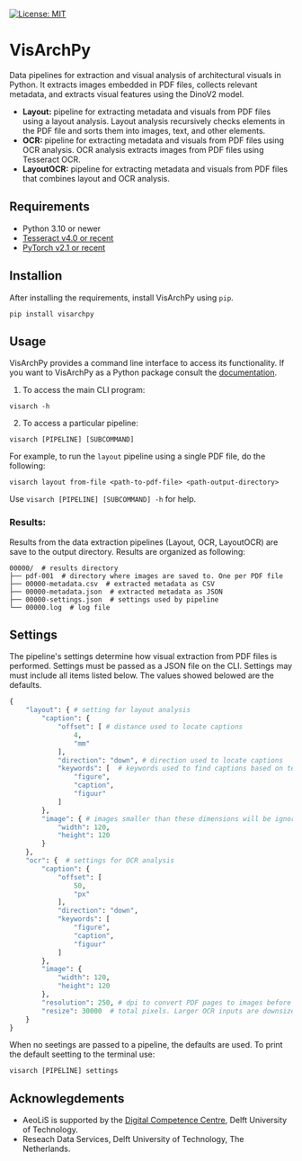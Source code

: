 [![License: MIT](https://img.shields.io/badge/License-MIT-yellow.svg)](https://opensource.org/licenses/MIT)

# VisArchPy

Data pipelines for extraction and visual analysis of architectural visuals in Python. It extracts images embedded in PDF files, collects relevant metadata, and extracts visual features using the DinoV2 model.

- **Layout:** pipeline for extracting metadata and visuals from PDF files using a layout analysis. Layout analysis recursively checks elements in the PDF file and sorts them into images, text, and other elements.
- **OCR:** pipeline for extracting metadata and visuals from PDF files using OCR analysis. OCR analysis extracts images from PDF files using Tesseract OCR.
- **LayoutOCR:** pipeline for extracting metadata and visuals from PDF files that combines layout and OCR analysis.

## Requirements

- Python 3.10 or newer 
- [Tesseract v4.0 or recent](https://tesseract-ocr.github.io/)
- [PyTorch v2.1 or recent](https://pytorch.org/get-started/locally/)

## Installion

After installing the requirements, install VisArchPy using `pip`.

```shell
pip install visarchpy
```

## Usage

VisArchPy provides a command line interface to access its functionality. If you want to VisArchPy as a Python package consult the [documentation]().

1. To access the main CLI program:

```shell
visarch -h
```

2. To access a particular pipeline:

```shell
visarch [PIPELINE] [SUBCOMMAND]
```

For example, to run the `layout` pipeline using a single PDF file, do the following:

```shell
visarch layout from-file <path-to-pdf-file> <path-output-directory>
```

Use `visarch [PIPELINE] [SUBCOMMAND] -h` for help.

### Results:

Results from the data extraction pipelines (Layout, OCR, LayoutOCR) are save to the output directory. Results are organized as following:

```shell
00000/  # results directory
├── pdf-001  # directory where images are saved to. One per PDF file
├── 00000-metadata.csv  # extracted metadata as CSV
├── 00000-metadata.json  # extracted metadata as JSON
├── 00000-settings.json  # settings used by pipeline
└── 00000.log  # log file
```

## Settings

The pipeline's settings determine how visual extraction from PDF files is performed. Settings must be passed as a JSON file on the CLI. Settings may must include all items listed below. The values showed belowed are the defaults.

```python
{
    "layout": { # setting for layout analysis
        "caption": { 
            "offset": [ # distance used to locate captions
                4,
                "mm"
            ],
            "direction": "down", # direction used to locate captions
            "keywords": [  # keywords used to find captions based on text analysis
                "figure",
                "caption",
                "figuur"
            ]
        },
        "image": { # images smaller than these dimensions will be ignored
            "width": 120,
            "height": 120
        }
    },
    "ocr": {  # settings for OCR analysis
        "caption": {
            "offset": [
                50,
                "px"
            ],
            "direction": "down",
            "keywords": [
                "figure",
                "caption",
                "figuur"
            ]
        },
        "image": {
            "width": 120,
            "height": 120
        },
        "resolution": 250, # dpi to convert PDF pages to images before OCR
        "resize": 30000  # total pixels. Larger OCR inputs are downsize to this before OCR
    }
}
```

When no seetings are passed to a pipeline, the defaults are used. To print the default seetting to the terminal use:

```shell
visarch [PIPELINE] settings
```

## Acknowlegdements

- AeoLiS is supported by the [Digital Competence Centre](https://dcc.tudelft.nl), Delft University of Technology.
- Reseach Data Services, Delft University of Technology, The Netherlands.
